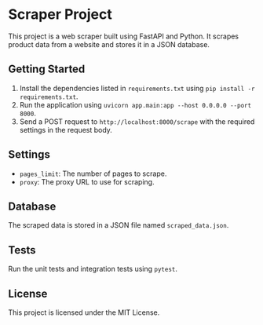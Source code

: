 Scraper Project
================

This project is a web scraper built using FastAPI and Python. It scrapes product data from a website and stores it in a JSON database.

Getting Started
---------------

1. Install the dependencies listed in `requirements.txt` using `pip install -r requirements.txt`.
2. Run the application using `uvicorn app.main:app --host 0.0.0.0 --port 8000`.
3. Send a POST request to `http://localhost:8000/scrape` with the required settings in the request body.

Settings
--------

* `pages_limit`: The number of pages to scrape.
* `proxy`: The proxy URL to use for scraping.

Database
---------

The scraped data is stored in a JSON file named `scraped_data.json`.

Tests
-----

Run the unit tests and integration tests using `pytest`.

License
-------

This project is licensed under the MIT License.
